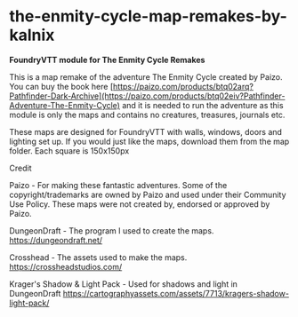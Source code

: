 # the-enmity-cycle-map-remakes-by-kalnix
**FoundryVTT module for The Enmity Cycle Remakes**

This is a map remake of the adventure The Enmity Cycle created by Paizo. You can buy the book here [https://paizo.com/products/btq02arq?Pathfinder-Dark-Archive](https://paizo.com/products/btq02eiv?Pathfinder-Adventure-The-Enmity-Cycle) and it is needed to run the adventure as this module is only the maps and contains no creatures, treasures, journals etc.

These maps are designed for FoundryVTT with walls, windows, doors and lighting set up.
If you would just like the maps, download them from the map folder. Each square is 150x150px

Credit

Paizo - For making these fantastic adventures. Some of the copyright/trademarks are owned by Paizo and used under their Community Use Policy. These maps were not created by, endorsed or approved by Paizo.

DungeonDraft - The program I used to create the maps. https://dungeondraft.net/

Crosshead - The assets used to make the maps. https://crossheadstudios.com/

Krager's Shadow & Light Pack - Used for shadows and light in DungeonDraft https://cartographyassets.com/assets/7713/kragers-shadow-light-pack/
